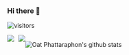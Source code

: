 ### Hi there 👋

![visitors](https://visitor-badge.laobi.icu/badge?page_id=Khawoat6)


<div style="display: flex;">

<img style="margin-right: 10px" src="https://github-readme-stats.vercel.app/api/top-langs/?username=Khawoat6&hide_langs_below=1">

<img src="https://github-readme-stats.vercel.app/api?username=Khawoat64&show_icons=true">

![Oat Phattaraphon's github stats](https://github-readme-stats.vercel.app/api?username=Khawoat6&count_private=true)

</div>



<!--
**Khawoat6/khawoat6** is a ✨ _special_ ✨ repository because its `README.md` (this file) appears on your GitHub profile.

Here are some ideas to get you started:

- 🔭 I’m currently working on ...
- 🌱 I’m currently learning ...
- 👯 I’m looking to collaborate on ...
- 🤔 I’m looking for help with ...
- 💬 Ask me about ...
- 📫 How to reach me: ...
- 😄 Pronouns: ...
- ⚡ Fun fact: ...
-->
